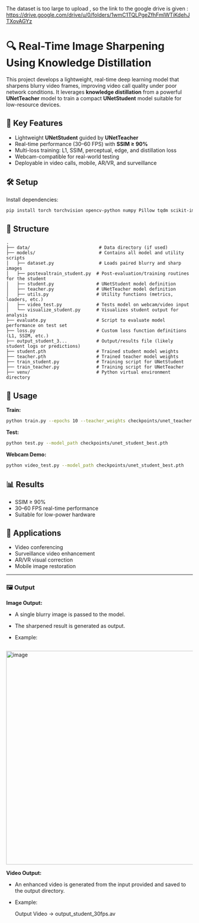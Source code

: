 The dataset is too large to upload , so the link to the google drive is given : https://drive.google.com/drive/u/0/folders/1wmC1TQLPgeZfhFmlWTiKdehJTXovAGYz
# 🔍 Real-Time Image Sharpening Using Knowledge Distillation

This project develops a lightweight, real-time deep learning model that sharpens blurry video frames, improving video call quality under poor network conditions. It leverages **knowledge distillation** from a powerful **UNetTeacher** model to train a compact **UNetStudent** model suitable for low-resource devices.

## 🚀 Key Features
- Lightweight **UNetStudent** guided by **UNetTeacher**
- Real-time performance (30–60 FPS) with **SSIM ≥ 90%**
- Multi-loss training: L1, SSIM, perceptual, edge, and distillation loss
- Webcam-compatible for real-world testing
- Deployable in video calls, mobile, AR/VR, and surveillance

## 🛠 Setup
Install dependencies:
```bash
pip install torch torchvision opencv-python numpy Pillow tqdm scikit-image matplotlib
```

## 📁 Structure
```
.
├── data/                          # Data directory (if used)
├── models/                        # Contains all model and utility scripts
│   ├── dataset.py                 # Loads paired blurry and sharp images
│   ├── postevaltrain_student.py  # Post-evaluation/training routines for the student
│   ├── student.py                # UNetStudent model definition
│   ├── teacher.py                # UNetTeacher model definition
│   ├── utils.py                  # Utility functions (metrics, loaders, etc.)
│   ├── video_test.py             # Tests model on webcam/video input
│   └── visualize_student.py      # Visualizes student output for analysis
├── evaluate.py                   # Script to evaluate model performance on test set
├── loss.py                       # Custom loss function definitions (L1, SSIM, etc.)
├── output_student_3...           # Output/results file (likely student logs or predictions)
├── student.pth                   # Trained student model weights
├── teacher.pth                   # Trained teacher model weights
├── train_student.py              # Training script for UNetStudent
├── train_teacher.py              # Training script for UNetTeacher
├── venv/                         # Python virtual environment directory

```

## 🧠 Usage
**Train:**
```bash
python train.py --epochs 10 --teacher_weights checkpoints/unet_teacher.pth
```
**Test:**
```bash
python test.py --model_path checkpoints/unet_student_best.pth
```
**Webcam Demo:**
```bash
python video_test.py --model_path checkpoints/unet_student_best.pth
```

## 📊 Results
- SSIM ≥ 90%
- 30–60 FPS real-time performance
- Suitable for low-power hardware

## 💼 Applications
- Video conferencing
- Surveillance video enhancement
- AR/VR visual correction
- Mobile image restoration

---


### 🖼️ Output

**Image Output:**

* A single blurry image is passed to the model.
* The sharpened result is generated as output.
* Example:

  ```
<img width="1496" height="576" alt="image" src="https://github.com/user-attachments/assets/a34dff96-118f-45e8-b592-4e4008061929" />

  

**Video Output:**

* An enhanced video is generated from the input provided and saved to the output directory.
* Example:

 
  Output Video    →  output_student_30fps.av  
  ```




